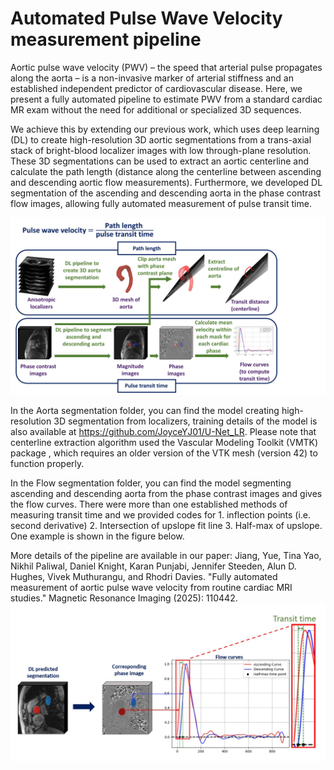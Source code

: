 # Automated Pulse Wave Velocity measurement pipeline

Aortic pulse wave velocity (PWV) – the speed that arterial pulse propagates along the aorta – is a non-invasive marker of arterial stiffness and an established independent predictor of cardiovascular disease. Here, we present a fully automated pipeline to estimate PWV from a standard cardiac MR exam without the need for additional or specialized 3D sequences. 

We achieve this by extending our previous work, which uses deep learning (DL) to create high-resolution 3D aortic segmentations from a trans-axial stack of bright-blood localizer images with low through-plane resolution. These 3D segmentations can be used to extract an aortic centerline and calculate the path length (distance along the centerline between ascending and descending aortic flow measurements). Furthermore, we developed DL segmentation of the ascending and descending aorta in the phase contrast flow images, allowing fully automated measurement of pulse transit time. 

![Image description](PipelineOverview.jpg)

In the Aorta segmentation folder, you can find the model creating high-resolution 3D segmentation from localizers, training details of the model is also available at https://github.com/JoyceYJ01/U-Net_LR. Please note that centerline extraction algorithm used the Vascular Modeling Toolkit (VMTK) package , which requires an older version of the VTK mesh (version 42) to function properly.

In the Flow segmentation folder, you can find the model segmenting ascending and descending aorta from the phase contrast images and gives the flow curves. There were more than one established methods of measuring transit time and we provided codes for 1. inflection points (i.e. second derivative) 2. Intersection of upslope fit line 3. Half-max of upslope. One example is shown in the figure below.

More details of the pipeline are available in our paper: Jiang, Yue, Tina Yao, Nikhil Paliwal, Daniel Knight, Karan Punjabi, Jennifer Steeden, Alun D. Hughes, Vivek Muthurangu, and Rhodri Davies. "Fully automated measurement of aortic pulse wave velocity from routine cardiac MRI studies." Magnetic Resonance Imaging (2025): 110442.
![Image description](transit_time_hf.jpg)
